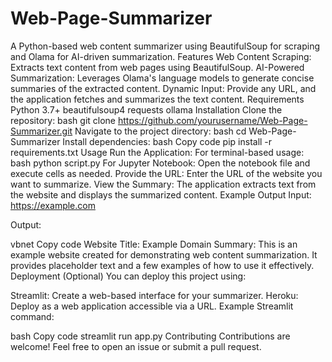 # Web-Page-Summarizer
A Python-based web content summarizer using BeautifulSoup for scraping and Olama for AI-driven summarization.
Features
Web Content Scraping: Extracts text content from web pages using BeautifulSoup.
AI-Powered Summarization: Leverages Olama's language models to generate concise summaries of the extracted content.
Dynamic Input: Provide any URL, and the application fetches and summarizes the text content.
Requirements
Python 3.7+
beautifulsoup4
requests
ollama
Installation
Clone the repository:
bash
git clone https://github.com/yourusername/Web-Page-Summarizer.git
Navigate to the project directory:
bash
cd Web-Page-Summarizer
Install dependencies:
bash
Copy code
pip install -r requirements.txt
Usage
Run the Application:
For terminal-based usage:
bash
python script.py
For Jupyter Notebook: Open the notebook file and execute cells as needed.
Provide the URL: Enter the URL of the website you want to summarize.
View the Summary: The application extracts text from the website and displays the summarized content.
Example Output
Input: https://example.com

Output:

vbnet
Copy code
Website Title: Example Domain
Summary: This is an example website created for demonstrating web content summarization. It provides placeholder text and a few examples of how to use it effectively.
Deployment (Optional)
You can deploy this project using:

Streamlit: Create a web-based interface for your summarizer.
Heroku: Deploy as a web application accessible via a URL.
Example Streamlit command:

bash
Copy code
streamlit run app.py
Contributing
Contributions are welcome! Feel free to open an issue or submit a pull request.
